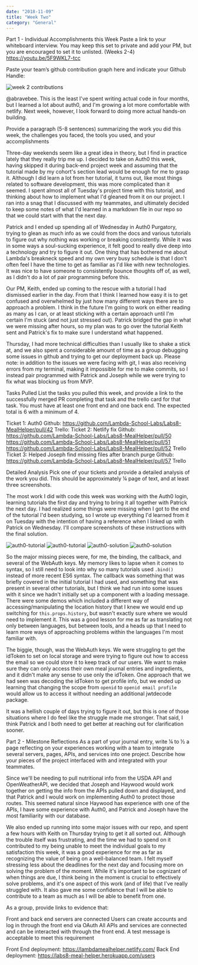 ```yaml
---
date: "2018-11-09"
title: "Week Two"
category: "General"
---
```


Part 1 - Individual Accomplishments this Week
Paste a link to your whiteboard interview. You may keep this set to private and add your PM, but you are encouraged to set it to unlisted. (Weeks 2-4)
https://youtu.be/5F9WKL7-tcc

Paste your team’s github contribution graph here and indicate your Github Handle:

![week 2 contributions](../../imgs/wk02-contributions)

@abravebee. This is the least I've spent writing actual code in four months, but I learned a lot about auth0, and I'm growing a lot more comfortable with netlify. Next week, however, I look forward to doing more actual hands-on building.

Provide a paragraph (5-8 sentences) summarizing the work you did this week, the challenges you faced, the tools you used, and your accomplishments

Three-day weekends seem like a great idea in theory, but I find in practice lately that they really trip me up. I decided to take on Auth0 this week, having skipped it during back-end project week and assuming that the tutorial made by my cohort's section lead would be enough for me to grasp it. Although I did learn a lot from her tutorial, it turns out, like most things related to software development, this was more complicated than it seemed. I spent almost all of Tuesday's project time with this tutorial, and thinking about how to implement what I'd gleaned from it on our project. I ran into a snag that I discussed with my teammates, and ultimately decided to keep some notes of what I'd learned in a markdown file in our repo so that we could start with that the next day.

Patrick and I ended up spending all of Wednesday in Auth0 Purgatory, trying to glean as much info as we could from the docs and various tutorials to figure out why nothing was working or breaking consistently. While it was in some ways a soul-sucking experience, it felt good to really dive deep into a technology and try to figure it out. One thing that has bothered me about Lambda's breakneck speed and my own very busy schedule is that I don't often feel I have the time to get as familiar as I'd like with new technologies. It was nice to have someone to consistently bounce thoughts off of, as well, as I didn't do a lot of pair programming before this.

Our PM, Keith, ended up coming to the rescue with a tutorial I had dismissed earlier in the day. From that I think I learned how easy it is to get confused and overwhelmed by just how many different ways there are to approach a problem. I think in the future I'm going to work on either reading as many as I can, or at least sticking with a certain approach until I'm certain I'm stuck (and not just stressed out). Patrick bridged the gap in what we were missing after hours, so my plan was to go over the tutorial Keith sent and Patrick's fix to make sure I understand what happened.

Thursday, I had more technical difficulties than I usually like to shake a stick at, and we also spent a considerable amount of time as a group debugging some issues in github and trying to get our deployment back up. Please note: in addition to the issues we were facing with git, I was also receiving errors from my terminal, making it impossible for me to make commits, so I instead pair programmed with Patrick and Joseph while we were trying to fix what was blocking us from MVP.

Tasks Pulled
List the tasks you pulled this week, and provide a link to the successfully merged PR completing that task and the trello card for that task.  You must have at least one front end and one back end. The expected total is 6 with a minimum of 4.


Ticket 1: Auth0
Github: https://github.com/Lambda-School-Labs/Labs8-MealHelper/pull/42
Trello:
Ticket 2: Netlify fix
Github: https://github.com/Lambda-School-Labs/Labs8-MealHelper/pull/50
https://github.com/Lambda-School-Labs/Labs8-MealHelper/pull/51
https://github.com/Lambda-School-Labs/Labs8-MealHelper/pull/52
Trello
Ticket 3: Helped Joseph find missing files after branch purge
Github: https://github.com/Lambda-School-Labs/Labs8-MealHelper/pull/57
Trello


Detailed Analysis
Pick one of your tickets and provide a detailed analysis of the work you did.  This should be approximately ¼ page of text, and at least three screenshots.

The most work I did with code this week was working with the Auth0 login, learning tutorials the first day and trying to bring it all together with Patrick the next day. I had realized some things were missing when I got to the end of the tutorial I'd been studying, so I wrote up everything I'd learned from it on Tuesday with the intention of having a reference when I linked up with Patrick on Wednesday. I'll compare screenshots of these instructions with the final solution.

![auth0-tutorial](../../imgs/wk02-auth0-tut2)
![auth0-tutorial](../../imgs/wk02-auth0-tut3)
![auth0-solution](../../imgs/wk02-auth0-sol1)
![auth0-solution](../../imgs/wk02-auth0-sol2)

So the major missing pieces were, for me, the binding, the callback, and several of the WebAuth keys. My memory likes to lapse when it comes to syntax, so I still need to look into why so many tutorials used `.bind()` instead of more recent ES6 syntax. The callback was something that was briefly covered in the initial tutorial I had used, and something that was present in several other tutorials, but I think we had run into some issues with it since we hadn't initially set up a component with a loading message. There were some demos which included a different way of accessing/manipulating the location history that I knew we would end up switching for `this.props.history`, but wasn't exactly sure where we would need to implement it. This was a good lesson for me as far as translating not only between languages, but between tools, and a heads up that I need to learn more ways of approaching problems within the languages I'm most familiar with. 

The biggie, though, was the WebAuth keys. We were struggling to get the idToken to set on local storage and were trying to figure out how to access the email so we could store it to keep track of our users. We want to make sure they can only access their own meal journal entries and ingredients, and it didn't make any sense to use only the idToken. One approach that we had seen was decoding the idToken to get profile info, but we ended up learning that changing the scope from `openid` to `openid email profile` would allow us to access it without needing an additional jwtdecode package.

It was a hellish couple of days trying to figure it out, but this is one of those situations where I do feel like the struggle made me stronger. That said, I think Patrick and I both need to get better at reaching out for clarification sooner.


Part 2 - Milestone Reflections
As a part of your journal entry, write ¼ to ½ a page reflecting on your experiences working with a team to integrate several servers, pages, APIs, and services into one project. Describe how your pieces of the project interfaced with and integrated with your teammates.

Since we'll be needing to pull nutritional info from the USDA API and OpenWeatherAPI, we decided that Joseph and Haywood would work together on getting the info from the APIs pulled down and displayed, and that Patrick and I would work on implementing Auth0 to protect those routes. This seemed natural since Haywood has experience with one of the APIs, I have some experience with Auth0, and Patrick and Joseph have the most familiarity with our database.

We also ended up running into some major issues with our repo, and spent a few hours with Keith on Thursday trying to get it all sorted out. Although the trouble itself was frustrating, and the time we had to spend on it contributed to my being unable to meet the individual goals to my satisfaction this week, it was a good experience for me as far as recognizing the value of being on a well-balanced team. I felt myself stressing less about the deadlines for the next day and focusing more on solving the problem of the moment. While it's important to be cognizant of when things are due, I think being in the moment is crucial to effectively solve problems, and it's one aspect of this work (and of life) that I've really struggled with. It also gave me some confidence that I will be able to contribute to a team as much as I will be able to benefit from one.

As a group, provide links to evidence that:

Front and back end servers are connected
Users can create accounts and log in through the front end via OAuth
All APIs and services are connected and can be interacted with through the front end. A test message is acceptable to meet this requirement

Front End deployment: https://lambdamealhelper.netlify.com/
Back End deployment: https://labs8-meal-helper.herokuapp.com/users